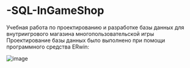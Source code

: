 # -SQL-InGameShop
Учебная работа по проектированию и разработке базы данных для внутриигрового магазина многопользовательской игры
Проектирование базы данных было выполнено при помощи программного средства ERwin:

![image](https://github.com/user-attachments/assets/6da15dc6-fb17-44ec-bb46-4ffd8f740fb5)
